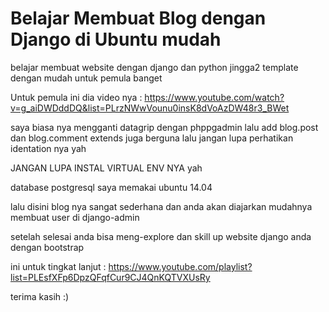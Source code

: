 # Belajar Membuat Blog dengan Django di Ubuntu mudah
belajar membuat website dengan django dan python jingga2 template dengan mudah untuk pemula banget

Untuk pemula ini dia video nya :
https://www.youtube.com/watch?v=g_aiDWDddDQ&list=PLrzNWwVounu0insK8dVoAzDW48r3_BWet

saya biasa nya mengganti datagrip dengan phppgadmin lalu add blog.post dan blog.comment
extends juga berguna lalu jangan lupa perhatikan identation nya yah

JANGAN LUPA INSTAL VIRTUAL ENV NYA yah

database postgresql saya memakai ubuntu 14.04

lalu disini blog nya sangat sederhana dan anda akan diajarkan mudahnya membuat user di django-admin

setelah selesai anda bisa meng-explore dan skill up website django anda dengan bootstrap

ini untuk tingkat lanjut : 
https://www.youtube.com/playlist?list=PLEsfXFp6DpzQFqfCur9CJ4QnKQTVXUsRy

terima kasih :)
